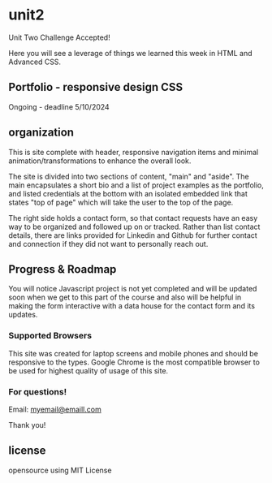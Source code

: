 # unit2
Unit Two Challenge Accepted!

Here you will see a leverage of things we learned this week in HTML and Advanced CSS.
 
## Portfolio - responsive design CSS
Ongoing - deadline 5/10/2024

## organization
This is site complete with header, responsive navigation items and minimal animation/transformations to enhance the overall look. 

The site is divided into two sections of content, "main" and "aside". The main encapsulates a short bio and a list of project examples as the portfolio, and listed credentials at the bottom with an isolated embedded link that states "top of page" which will take the user to the top of the page. 

The right side holds a contact form, so that contact requests have an easy way to be organized and followed up on or tracked. Rather than list contact details, there are links provided for Linkedin and Github for further contact and connection if they did not want to personally reach out. 

## Progress & Roadmap
You will notice Javascript project is not yet completed and will be updated soon when we get to this part of the course and also will be helpful in making the form interactive with a data house for the contact form and its updates. 

### Supported Browsers
This site was created for laptop screens and mobile phones and should be responsive to the types. Google Chrome is the most compatible browser to be used for highest quality of usage of this site. 

### For questions! 
Email: myemail@emaill.com

Thank you!


## license
opensource using MIT License

